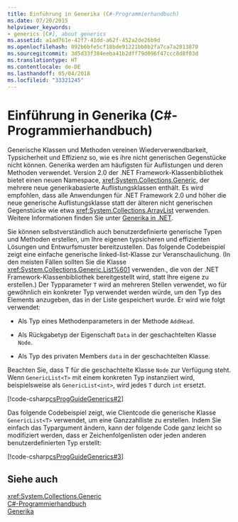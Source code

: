 ```yaml
---
title: Einführung in Generika (C#-Programmierhandbuch)
ms.date: 07/20/2015
helpviewer_keywords:
- generics [C#], about generics
ms.assetid: a1ad761e-42f7-41dd-a62f-452a2de26b9d
ms.openlocfilehash: 892b6bfe5cf18bde91221bb8b2fa7ca7a2813870
ms.sourcegitcommit: 3d5d33f384eeba41b2dff79d096f47ccc8d8f03d
ms.translationtype: HT
ms.contentlocale: de-DE
ms.lasthandoff: 05/04/2018
ms.locfileid: "33321245"
---
```

# <a name="introduction-to-generics-c-programming-guide"></a>Einführung in Generika (C#-Programmierhandbuch)
Generische Klassen und Methoden vereinen Wiederverwendbarkeit, Typsicherheit und Effizienz so, wie es ihre nicht generischen Gegenstücke nicht können. Generika werden am häufigsten für Auflistungen und deren Methoden verwendet. Version 2.0 der .NET Framework-Klassenbibliothek bietet einen neuen Namespace, <xref:System.Collections.Generic>, der mehrere neue generikabasierte Auflistungsklassen enthält. Es wird empfohlen, dass alle Anwendungen für .NET Framework 2.0 und höher die neue generische Auflistungsklasse statt der älteren nicht generischen Gegenstücke wie etwa <xref:System.Collections.ArrayList> verwenden. Weitere Informationen finden Sie unter [Generika in .NET](../../../standard/generics/index.md).  
  
 Sie können selbstverständlich auch benutzerdefinierte generische Typen und Methoden erstellen, um Ihre eigenen typsicheren und effizienten Lösungen und Entwurfsmuster bereitzustellen. Das folgende Codebeispiel zeigt eine einfache generische linked-list-Klasse zur Veranschaulichung. (In den meisten Fällen sollten Sie die Klasse <xref:System.Collections.Generic.List%601> verwenden., die von der .NET Framework-Klassenbibliothek bereitgestellt wird, statt Ihre eigene zu erstellen.) Der Typparameter `T` wird an mehreren Stellen verwendet, wo für gewöhnlich ein konkreter Typ verwendet werden würde, um den Typ des Elements anzugeben, das in der Liste gespeichert wurde. Er wird wie folgt verwendet:  
  
-   Als Typ eines Methodenparameters in der Methode `AddHead`.  
  
-   Als Rückgabetyp der Eigenschaft `Data` in der geschachtelten Klasse `Node`.  
  
-   Als Typ des privaten Members `data` in der geschachtelten Klasse.  
  
 Beachten Sie, dass T für die geschachtelte Klasse `Node` zur Verfügung steht. Wenn `GenericList<T>` mit einem konkreten Typ instanziiert wird, beispielsweise als `GenericList<int>`, wird jedes `T` durch `int` ersetzt.  
  
 [!code-csharp[csProgGuideGenerics#2](../../../csharp/programming-guide/generics/codesnippet/CSharp/introduction-to-generics_1.cs)]  
  
 Das folgende Codebeispiel zeigt, wie Clientcode die generische Klasse `GenericList<T>` verwendet, um eine Ganzzahlliste zu erstellen. Indem Sie einfach das Typargument ändern, kann der folgende Code ganz leicht so modifiziert werden, dass er Zeichenfolgenlisten oder jeden anderen benutzerdefinierten Typ erstellt:  
  
 [!code-csharp[csProgGuideGenerics#3](../../../csharp/programming-guide/generics/codesnippet/CSharp/introduction-to-generics_2.cs)]  
  
## <a name="see-also"></a>Siehe auch  
 <xref:System.Collections.Generic>  
 [C#-Programmierhandbuch](../../../csharp/programming-guide/index.md)  
 [Generika](../../../csharp/programming-guide/generics/index.md)

